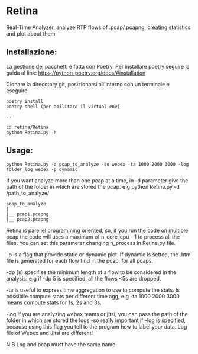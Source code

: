 # Retina
Real-Time Analyzer, analyze RTP flows of .pcap/.pcapng, creating statistics and plot about them

## Installazione:

La gestione dei pacchetti è fatta con Poetry. 
Per installare poetry seguire la guida al link: https://python-poetry.org/docs/#installation

Clonare la direcotory git, posizionarsi all'interno con un terminale e eseguire:
```
poetry install
poetry shell (per abilitare il virtual env)

..

cd retina/Retina
python Retina.py -h
```
## Usage: 

```
python Retina.py -d pcap_to_analyze -so webex -ta 1000 2000 3000 -log folder_log_webex -p dynamic
```

If you want analyze more than one pcap at a time, in -d parameter give the path of the folder in which are stored the pcap.
e.g python Retina.py -d /path_to_analyze/

```
pcap_to_analyze
|
|__ pcap1.pcapng
|__ pcap2.pcapng
```
    
Retina is parellel programming oriented, so, if you run the code on multiple pcap the code will uses a maximum of n_core_cpu - 1 to process all the files. You can set this parameter changing n_process in Retina.py file.

-p is a flag that provide static or dynamic plot. If dynamic is setted, the .html file is generated for each flow find in the pcap, for all pcaps.

-dp [s] specifies the minimum length of a flow to be considered in the analysis. e.g if -dp 5 is specified, all the flows <5s are dropped.

-ta is useful to express time aggregation to use to compute the stats. Is possibile compute stats per different time agg, e.g
-ta 1000 2000 3000 means compute stats for 1s, 2s and 3s.

-log if you are analyzing webex teams or jitsi, you can pass the path of the folder in which are stored the logs
-so really important if -log is specified, because using this flag you tell to the program how to label your data. Log file of Webex and Jitsi are different!

N.B Log and pcap must have the same name
